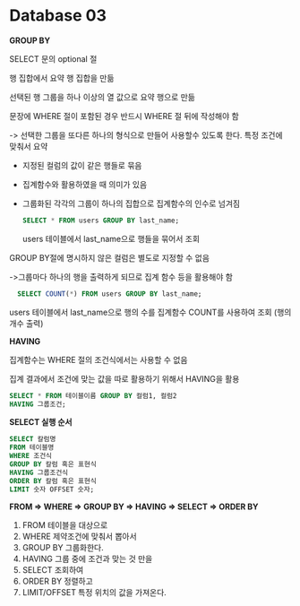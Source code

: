 # Database 03  

**GROUP BY**

SELECT 문의 optional 절

행 집합에서 요약 행 집합을 만듦

선택된 행 그룹을 하나 이상의 열 값으로 요약 행으로 만듦

문장에 WHERE 절이 포함된 경우 반드시 WHERE 절 뒤에 작성해야 함



-> 선택한 그룹을 또다른 하나의 형식으로 만들어 사용할수 있도록 한다. 특정 조건에 맞춰서 요약

-  지정된 컬럼의 값이 같은 행들로 묶음

- 집계함수와 활용하였을 때 의미가 있음

- 그룹화된 각각의 그룹이 하나의 집합으로 집계함수의 인수로 넘겨짐

  ```sql
  SELECT * FROM users GROUP BY last_name;
  ```

  users 테이블에서 last_name으로 행들을 묶어서 조회 

  

GROUP BY절에 명시하지 않은 컬럼은 별도로 지정할 수 없음

->그룹마다 하나의 행을 출력하게 되므로 집계 함수 등을 활용해야 함

```sql
  SELECT COUNT(*) FROM users GROUP BY last_name;
```

  users 테이블에서 last_name으로 행의 수를 집계함수 COUNT를 사용하여 조회 (행의 개수 출력) 



**HAVING**

집계함수는 WHERE 절의 조건식에서는 사용할 수 없음

집계 결과에서 조건에 맞는 값을 따로 활용하기 위해서 HAVING을 활용

```sql
SELECT * FROM 테이블이름 GROUP BY 컬럼1, 컬럼2
HAVING 그룹조건;
```



**SELECT 실행 순서** 

```SQL
SELECT 칼럼명
FROM 테이블명
WHERE 조건식
GROUP BY 칼럼 혹은 표현식
HAVING 그룹조건식
ORDER BY 칼럼 혹은 표현식
LIMIT 숫자 OFFSET 숫자;
```

**FROM => WHERE => GROUP BY => HAVING => SELECT => ORDER BY**

1. FROM 테이블을 대상으로
2. WHERE 제약조건에 맞춰서 뽑아서
3. GROUP BY 그룹화한다.
4. HAVING 그룹 중에 조건과 맞는 것 만을
5.  SELECT 조회하여
6. ORDER BY 정렬하고
7. LIMIT/OFFSET 특정 위치의 값을 가져온다.

